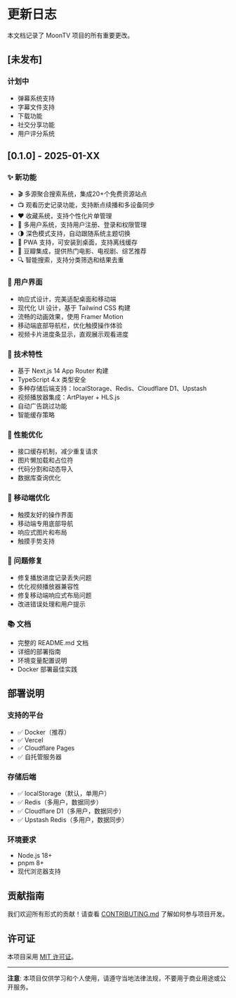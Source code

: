 # 更新日志

本文档记录了 MoonTV 项目的所有重要更改。

## [未发布]

### 计划中
- 弹幕系统支持
- 字幕文件支持
- 下载功能
- 社交分享功能
- 用户评分系统

## [0.1.0] - 2025-01-XX

### ✨ 新功能
- 🎬 多源聚合搜索系统，集成20+个免费资源站点
- 📺 观看历史记录功能，支持断点续播和多设备同步
- ❤️ 收藏系统，支持个性化片单管理
- 👥 多用户系统，支持用户注册、登录和权限管理
- 🌗 深色模式支持，自动跟随系统主题切换
- 📱 PWA 支持，可安装到桌面，支持离线缓存
- 🎯 豆瓣集成，提供热门电影、电视剧、综艺推荐
- 🔍 智能搜索，支持分类筛选和结果去重

### 🎨 用户界面
- 响应式设计，完美适配桌面和移动端
- 现代化 UI 设计，基于 Tailwind CSS 构建
- 流畅的动画效果，使用 Framer Motion
- 移动端底部导航栏，优化触摸操作体验
- 视频卡片进度条显示，直观展示观看进度

### 🚀 技术特性
- 基于 Next.js 14 App Router 构建
- TypeScript 4.x 类型安全
- 多种存储后端支持：localStorage、Redis、Cloudflare D1、Upstash
- 视频播放器集成：ArtPlayer + HLS.js
- 自动广告跳过功能
- 智能缓存策略

### 🔧 性能优化
- 接口缓存机制，减少重复请求
- 图片懒加载和占位符
- 代码分割和动态导入
- 数据库查询优化

### 📱 移动端优化
- 触摸友好的操作界面
- 移动端专用底部导航
- 响应式图片和布局
- 触摸手势支持

### 🐛 问题修复
- 修复播放进度记录丢失问题
- 优化视频播放器兼容性
- 修复移动端响应式布局问题
- 改进错误处理和用户提示

### 📚 文档
- 完整的 README.md 文档
- 详细的部署指南
- 环境变量配置说明
- Docker 部署最佳实践

## 部署说明

### 支持的平台
- ✅ Docker（推荐）
- ✅ Vercel
- ✅ Cloudflare Pages
- ✅ 自托管服务器

### 存储后端
- ✅ localStorage（默认，单用户）
- ✅ Redis（多用户，数据同步）
- ✅ Cloudflare D1（多用户，数据同步）
- ✅ Upstash Redis（多用户，数据同步）

### 环境要求
- Node.js 18+
- pnpm 8+
- 现代浏览器支持

## 贡献指南

我们欢迎所有形式的贡献！请查看 [CONTRIBUTING.md](CONTRIBUTING.md) 了解如何参与项目开发。

## 许可证

本项目采用 [MIT 许可证](LICENSE)。

---

**注意**: 本项目仅供学习和个人使用，请遵守当地法律法规，不要用于商业用途或公开服务。